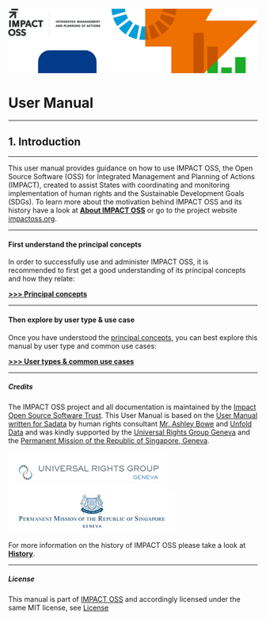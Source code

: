 ![](/assets/header.png)

# User Manual

---
## 1. Introduction
---

This user manual provides guidance on how to use IMPACT OSS, the Open Source Software (OSS) for Integrated Management and Planning of Actions (IMPACT), created to assist States with coordinating and monitoring implementation of human rights and the Sustainable Development Goals (SDGs). To learn more about the motivation behind IMPACT OSS and its history have a look at [**About IMPACT OSS**](/intro/about.md) or go to the project website [impactoss.org](https://impactoss.org).

---

#### First understand the principal concepts

In order to successfully use and administer IMPACT OSS, it is recommended to first get a good understanding of its principal concepts and how they relate:

**[>>> Principal concepts](/intro/concepts.md)**

---

#### Then explore by user type & use case

Once you have understood the [principal concepts](/intro/concepts.md), you can best explore this manual by user type and common use cases:

**[>>> User types & common use cases](/intro/usecases.md)**

---

##### Credits

The IMPACT OSS project and all documentation is maintained by the [Impact Open Source Software Trust](https://impactoss.org/). This User Manual is based on the [User Manual written for Sadata](https://nmrf.gitbooks.io/sadata/content/) by human rights consultant [Mr. Ashley Bowe](https://www.linkedin.com/in/ashley-bowe-a4716019/) and [Unfold Data](http://unfolddata.com/) and was kindly supported by the [Universal Rights Group Geneva](http://www.universal-rights.org/) and the [Permanent Mission of the Republic of Singapore, Geneva](https://www.mfa.gov.sg/content/mfa/overseasmission/geneva.html).

![](/assets/universal-rights-group.png)![](/assets/singapore-mission-geneva.png)

For more information on the history of IMPACT OSS please take a look at [**History**](/appendix/history.md).

---

##### License

This manual is part of [IMPACT OSS](https://github.com/impactoss/impactoss-server/) and accordingly licensed under the same MIT license, see [License](LICENSE.md)
